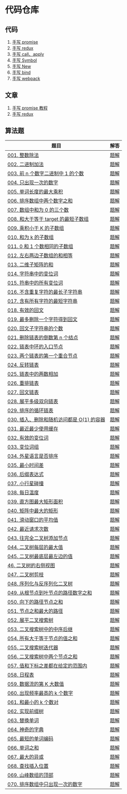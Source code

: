 # 代码仓库

## 代码
1. [手写 promise](./src/promise)
2. [手写 redux](./src/redux)
3. [手写 call、apply](./src/call/call.js)
4. [手写 Symbol](./src/symbol/symbol.ts)
5. [手写 New](./src/new.ts)
6. [手写 bind](./src/bind/bind.js)
7. [手写 webpack](./src/webpack/bundle.js)

## 文章

1. [手写 promise 教程](https://github.com/mysteryven/juejin-codebase/issues/1)
2. [手写 redux](https://github.com/mysteryven/blog/issues/2)

## 算法题
| 题目 | 解答 |
| --- | ---- |
| [001. 整数除法](https://leetcode-cn.com/problems/xoh6Oh/) | [题解](src/剑指offer/divide) |  
| [002. 二进制加法](https://leetcode-cn.com/problems/JFETK5/) | [题解](src/剑指offer/addBinary) 
| [003. 前 n 个数字二进制中 1 的个数](https://leetcode-cn.com/problems/w3tCBm/) | [题解](src/剑指offer/countBits) |
| [004. 只出现一次的数字 ](https://leetcode-cn.com/problems/WGki4K/) | [题解](https://github.com/mysteryven/blog/tree/main/src/剑指offer/singleNUmber) |
| [005. 单词长度的最大乘积](https://leetcode-cn.com/problems/aseY1I/) | [题解](https://github.com/mysteryven/blog/tree/main/src/剑指offer/maxProduct) |
| [006.  排序数组中两个数字之和](https://leetcode-cn.com/problems/kLl5u1/) | [题解](https://github.com/mysteryven/blog/tree/main/src/剑指offer/twoSum) |
| [007. 数组中和为 0 的三个数](https://leetcode-cn.com/problems/1fGaJU/) | [题解](https://github.com/mysteryven/blog/tree/main/src/剑指offer/threeSum) |
| [008. 和大于等于 target 的最短子数组](https://leetcode-cn.com/problems/ZVAVXX/) | [题解](https://github.com/mysteryven/blog/tree/main/src/剑指offer/minSubArrayLen) |
| [009. 乘积小于 K 的子数组](https://leetcode-cn.com/problems/ZVAVXX/) | [题解](https://github.com/mysteryven/blog/tree/main/src/剑指offer/numSubarrayProductLessThanK) |
| [010. 和为 k 的子数组](https://leetcode-cn.com/problems/QTMn0o/) | [题解](https://github.com/mysteryven/blog/tree/main/src/剑指offer/subarraySum/) |
| [011.  0 和 1 个数相同的子数组](https://leetcode-cn.com/problems/A1NYOS/) | [题解](https://github.com/mysteryven/blog/tree/main/src/剑指offer/findMaxLength/) |
| [012. 左右两边子数组的和相等](https://leetcode-cn.com/problems/tvdfij/) | [题解](https://github.com/mysteryven/blog/tree/main/src/剑指offer/pivotIndex/) |
| [013. 二维子矩阵的和](https://leetcode-cn.com/problems/O4NDxx/) | [题解](https://github.com/mysteryven/blog/tree/main/src/剑指offer/NumMatrix/) |
| [014. 字符串中的变位词](https://leetcode-cn.com/problems/MPnaiL/) | [题解](https://github.com/mysteryven/blog/tree/main/src/剑指offer/checkInClusion/) |
| [015. 符串中的所有变位词](https://leetcode-cn.com/problems/VabMRr/) | [题解](https://github.com/mysteryven/blog/tree/main/src/剑指offer/findAnagrams/) |
| [016. 不含重复字符的最长子字符串](https://leetcode-cn.com/problems/wtcaE1/) | [题解](https://github.com/mysteryven/blog/tree/main/src/剑指offer/lengthOfLongestSubstring/) |
| [017. 含有所有字符的最短字符串](https://leetcode-cn.com/problems/M1oyTv/) | [题解](https://github.com/mysteryven/blog/tree/main/src/剑指offer/minWindow/) |
| [018. 有效的回文](https://leetcode-cn.com/problems/XltzEq/) | [题解](https://github.com/mysteryven/blog/tree/main/src/剑指offer/isPalindrome/) |
| [019. 最多删除一个字符得到回文](https://leetcode-cn.com/problems/RQku0D/) | [题解](https://github.com/mysteryven/blog/tree/main/src/剑指offer/validPalindrome/) |
| [020. 回文子字符串的个数](https://leetcode-cn.com/problems/a7VOhD/) | [题解](https://github.com/mysteryven/blog/tree/main/src/剑指offer/countSubstrings/) |
| [021. 删除链表的倒数第 n 个结点](https://leetcode-cn.com/problems/SLwz0R/) | [题解](https://github.com/mysteryven/blog/tree/main/src/剑指offer/removeNthFromEnd/) |
| [022. 链表中环的入口节点](https://leetcode-cn.com/problems/c32eOV/) | [题解](https://github.com/mysteryven/blog/tree/main/src/剑指offer/detectCycle/) |
| [023. 两个链表的第一个重合节点](https://leetcode-cn.com/problems/3u1WK4/) | [题解](https://github.com/mysteryven/blog/tree/main/src/剑指offer/getIntersectionNode/) |
| [ 024. 反转链表](https://leetcode-cn.com/problems/UHnkqh/) | [题解](https://github.com/mysteryven/blog/tree/main/src/剑指offer/reverseList/) |
| [ 025. 链表中的两数相加](https://leetcode-cn.com/problems/lMSNwu/) | [题解](https://github.com/mysteryven/blog/tree/main/src/剑指offer/addTwoNumbers/) |
| [026. 重排链表](https://leetcode-cn.com/problems/LGjMqU/) | [题解](https://github.com/mysteryven/blog/tree/main/src/剑指offer/reorderList/) |
| [027. 回文链表](https://leetcode-cn.com/problems/aMhZSa/) | [题解](https://github.com/mysteryven/blog/tree/main/src/剑指offer/isPalindrome-27/) |
| [028. 展平多级双向链表](https://leetcode-cn.com/problems/Qv1Da2/) | [题解](https://github.com/mysteryven/blog/tree/main/src/剑指offer/flatten/) |
| [029. 排序的循环链表](https://leetcode-cn.com/problems/4ueAj6/) | [题解](https://github.com/mysteryven/blog/tree/main/src/剑指offer/insert/) |
| [030. 插入、删除和随机访问都是 O(1) 的容器](https://leetcode-cn.com/problems/FortPu/) | [题解](https://github.com/mysteryven/blog/tree/main/src/剑指offer/RandomizedSet/) |
| [031. 最近最少使用缓存](https://leetcode-cn.com/problems/OrIXps/) | [题解](https://github.com/mysteryven/blog/tree/main/src/剑指offer/LRUCache/) |
| [032. 有效的变位词](https://leetcode-cn.com/problems/dKk3P7/) | [题解](https://github.com/mysteryven/blog/tree/main/src/剑指offer/isAnagram/) |
| [033. 变位词组](https://leetcode-cn.com/problems/sfvd7V/) | [题解](https://github.com/mysteryven/blog/tree/main/src/剑指offer/groupAnagrams/) |
| [034. 外星语言是否排序](https://leetcode-cn.com/problems/lwyVBB/) | [题解](https://github.com/mysteryven/blog/tree/main/src/剑指offer/isAlienSorted/) |
| [035. 最小时间差](https://leetcode-cn.com/problems/569nqc/) | [题解](https://github.com/mysteryven/blog/tree/main/src/剑指offer/findMinDifference/) |
| [036. 后缀表达式](https://leetcode-cn.com/problems/8Zf90G/) | [题解](https://github.com/mysteryven/blog/tree/main/src/剑指offer/evalRPN/) |
| [037. 小行星碰撞](https://leetcode-cn.com/problems/XagZNi/) | [题解](https://github.com/mysteryven/blog/tree/main/src/剑指offer/asteroidCollision/) |
| [038. 每日温度](https://leetcode-cn.com/problems/iIQa4I/) | [题解](https://github.com/mysteryven/blog/tree/main/src/剑指offer/dailyTemperatures/) |
| [039. 直方图最大矩形面积](https://leetcode-cn.com/problems/0ynMMM/) | [题解](https://github.com/mysteryven/blog/tree/main/src/剑指offer/largestRectangleArea/) |
| [040. 矩阵中最大的矩形](https://leetcode-cn.com/problems/PLYXKQ/) | [题解](https://github.com/mysteryven/blog/tree/main/src/剑指offer/maximalRectangle/) |
| [041. 滑动窗口的平均值](https://leetcode-cn.com/problems/qIsx9U/) | [题解](https://github.com/mysteryven/blog/tree/main/src/剑指offer/MovingAverage/) |
| [042. 最近请求次数](https://leetcode-cn.com/problems/H8086Q/) | [题解](https://github.com/mysteryven/blog/tree/main/src/剑指offer/MovingAverage/) |
| [043. 往完全二叉树添加节点](https://leetcode-cn.com/problems/NaqhDT/) | [题解](https://github.com/mysteryven/blog/tree/main/src/剑指offer/CBTInserter/) |
| [044. 二叉树每层的最大值](https://leetcode-cn.com/problems/hPov7L/) | [题解](https://github.com/mysteryven/blog/tree/main/src/剑指offer/largestValues/) |
| [045. 二叉树最底层最左边的值](https://leetcode-cn.com/problems/LwUNpT/) | [题解](https://github.com/mysteryven/blog/tree/main/src/剑指offer/findBottomLeftValue/) |
| [46. 二叉树的右侧视图](https://leetcode-cn.com/problems/WNC0Lk/) | [题解](https://github.com/mysteryven/blog/tree/main/src/剑指offer/rightSideView.ts) |
| [047. 二叉树剪枝](https://leetcode-cn.com/problems/pOCWxh/) | [题解](https://github.com/mysteryven/blog/tree/main/src/剑指offer/pruneTree.ts/) |
| [048. 序列化与反序列化二叉树](https://leetcode-cn.com/problems/h54YBf/) | [题解](https://github.com/mysteryven/blog/tree/main/src/剑指offer/serializeAndDeserialize.ts/) |
| [049. 从根节点到叶节点的路径数字之和](https://leetcode-cn.com/problems/3Etpl5/) | [题解](https://github.com/mysteryven/blog/tree/main/src/剑指offer/sumNumbers.ts/) |
| [050. 向下的路径节点之和](https://leetcode-cn.com/problems/6eUYwP/) | [题解](https://github.com/mysteryven/blog/tree/main/src/剑指offer/pathSum.ts/) |
| [051. 节点之和最大的路径](https://leetcode-cn.com/problems/jC7MId/) | [题解](https://github.com/mysteryven/blog/tree/main/src/剑指offer/maxPathSum.ts/) |
| [052. 展平二叉搜索树](https://leetcode-cn.com/problems/NYBBNL/) | [题解](https://github.com/mysteryven/blog/tree/main/src/剑指offer/increasingBST.ts/) |
| [053. 二叉搜索树中的中序后继](https://leetcode-cn.com/problems/NYBBNL/) | [题解](https://github.com/mysteryven/blog/tree/main/src/剑指offer/increasingBST.ts/) |
| [054. 所有大于等于节点的值之和](https://leetcode-cn.com/problems/w6cpku/) | [题解](https://github.com/mysteryven/blog/tree/main/src/剑指offer/convertBST.ts/) |
| [055. 二叉搜索树迭代器](https://leetcode-cn.com/problems/kTOapQ/) | [题解](https://github.com/mysteryven/blog/tree/main/src/剑指offer/BSTIterator.ts/) |
| [056. 二叉搜索树中两个节点之和](https://leetcode-cn.com/problems/opLdQZ/) | [题解](https://github.com/mysteryven/blog/tree/main/src/剑指offer/findTarget.ts/) |
| [057. 值和下标之差都在给定的范围内](https://leetcode-cn.com/problems/7WqeDu/) | [题解](https://github.com/mysteryven/blog/tree/main/src/剑指offer/containsNearByAlmostDuplicate.ts/) |
| [058.  日程表](https://leetcode-cn.com/problems/fi9suh/) | [题解](https://github.com/mysteryven/blog/tree/main/src/剑指offer/MyCalendar.ts/) |
| [059. 数据流的第 K 大数值](https://leetcode-cn.com/problems/jBjn9C/) | [题解](https://github.com/mysteryven/blog/tree/main/src/剑指offer/KthLargest.ts/) |
| [060. 出现频率最高的 k 个数字](https://leetcode-cn.com/problems/g5c51o/) | [题解](https://github.com/mysteryven/blog/tree/main/src/剑指offer/topKFrequent.ts/) |
| [061. 和最小的 k 个数对](https://leetcode-cn.com/problems/qn8gGX/) | [题解](https://github.com/mysteryven/blog/tree/main/src/剑指offer/kSmallestPairs.js/) |
| [062. 实现前缀树](https://leetcode-cn.com/problems/QC3q1f/) | [题解](https://github.com/mysteryven/blog/tree/main/src/剑指offer/Trie.ts/) |
| [063. 替换单词](https://leetcode-cn.com/problems/UhWRSj/) | [题解](https://github.com/mysteryven/blog/tree/main/src/剑指offer/replaceWords.ts/) |
| [064. 神奇的字典](https://leetcode-cn.com/problems/US1pGT/) | [题解](https://github.com/mysteryven/blog/tree/main/src/剑指offer/MagicDictionary.ts/) |
| [065. 最短的单词编码](https://leetcode-cn.com/problems/iSwD2y/) | [题解](https://github.com/mysteryven/blog/tree/main/src/剑指offer/minimumLengthEncoding.js/) |
| [066. 单词之和](https://leetcode-cn.com/problems/z1R5dt/) | [题解](https://github.com/mysteryven/blog/tree/main/src/剑指offer/MapSum.js/) |
| [067. 最大的异或](https://leetcode-cn.com/problems/ms70jA/) | [题解](https://github.com/mysteryven/blog/tree/main/src/剑指offer/findMaximumXOR.js/) |
| [068. 查找插入位置](https://leetcode-cn.com/problems/N6YdxV/) | [题解](https://github.com/mysteryven/blog/tree/main/src/剑指offer/searchInsert.js/) |
| [069. 山峰数组的顶部](https://leetcode-cn.com/problems/B1IidL/) | [题解](https://github.com/mysteryven/blog/tree/main/src/剑指offer/peakIndexInMountainArray.js/) |
| [070. 排序数组中只出现一次的数字](https://leetcode-cn.com/problems/skFtm2/) | [题解](https://github.com/mysteryven/blog/tree/main/src/剑指offer/singleNonDuplicate.js/) |



